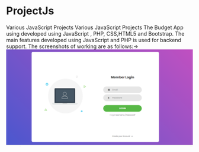# ProjectJs
Various JavaScript Projects 
Various JavaScript Projects The Budget App using developed using JavaScript , PHP, CSS,HTML5 and Bootstrap. The main features developed using JavaScript and PHP is used for backend support. The screenshots of working are as follows:->
![](Budget-App/ProjectImages/login.png)
